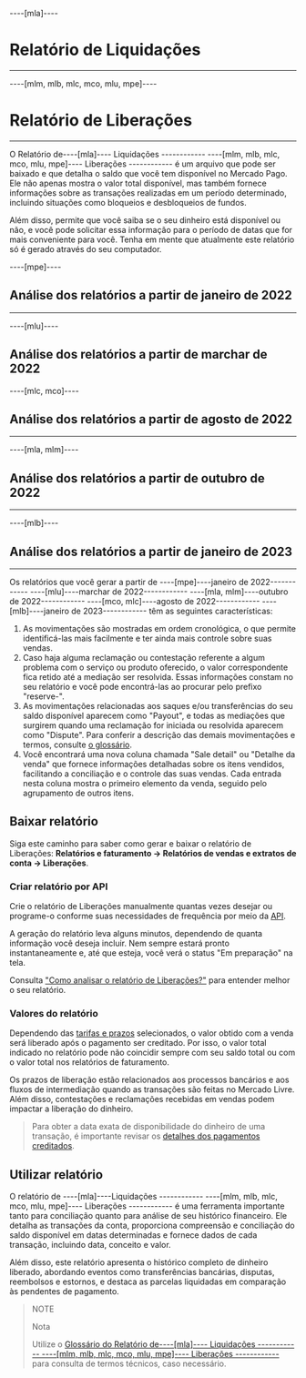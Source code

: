 ----[mla]----
# Relatório de Liquidações
------------

----[mlm, mlb, mlc, mco, mlu, mpe]----
# Relatório de Liberações
------------

O Relatório de----[mla]---- Liquidações ------------ ----[mlm, mlb, mlc, mco, mlu, mpe]---- Liberações ------------ é um arquivo que pode ser baixado e que detalha o saldo que você tem disponível no Mercado Pago. Ele não apenas mostra o valor total disponível, mas também fornece informações sobre as transações realizadas em um período determinado, incluindo situações como bloqueios e desbloqueios de fundos.

Além disso, permite que você saiba se o seu dinheiro está disponível ou não, e você pode solicitar essa informação para o período de datas que for mais conveniente para você. Tenha em mente que atualmente este relatório só é gerado através do seu computador.

----[mpe]----
## Análise dos relatórios a partir de janeiro de 2022
------------
----[mlu]----
## Análise dos relatórios a partir de marchar de 2022
----[mlc, mco]----
## Análise dos relatórios a partir de agosto de 2022
------------
----[mla, mlm]----
## Análise dos relatórios a partir de outubro de 2022
------------
----[mlb]----
## Análise dos relatórios a partir de janeiro de 2023
------------

Os relatórios que você gerar a partir de ----[mpe]----janeiro de 2022------------  ----[mlu]----marchar de 2022------------ ----[mla, mlm]----outubro de 2022------------  ----[mco, mlc]----agosto de 2022------------ ----[mlb]----janeiro de 2023------------ têm as seguintes características: 

1. As movimentações são mostradas em ordem cronológica, o que permite identificá-las mais facilmente e ter ainda mais controle sobre suas vendas.
2. Caso haja alguma reclamação ou contestação referente a algum problema com o serviço ou produto oferecido, o valor correspondente fica retido até a mediação ser resolvida. Essas informações constam no seu relatório e você pode encontrá-las ao procurar pelo prefixo "reserve-".
3. As movimentações relacionadas aos saques e/ou transferências do seu saldo disponível aparecem como "Payout", e todas as mediações que surgirem quando uma reclamação for iniciada ou resolvida aparecem como "Dispute". Para conferir a descrição das demais movimentações e termos, consulte [o glossário](/developers/pt/docs/checkout-pro/additional-content/reports/released-money/report-use).
4. Você encontrará uma nova coluna chamada "Sale detail" ou "Detalhe da venda" que fornece informações detalhadas sobre os itens vendidos, facilitando a conciliação e o controle das suas vendas. Cada entrada nesta coluna mostra o primeiro elemento da venda, seguido pelo agrupamento de outros itens.

## Baixar relatório

Siga este caminho para saber como gerar e baixar o relatório de Liberações:
**Relatórios e faturamento -> Relatórios de vendas e extratos de conta -> Liberações**.

### Criar relatório por API

Crie o relatório de Liberações manualmente quantas vezes desejar ou programe-o conforme suas necessidades de frequência por meio da [API](/developers/pt/docs/checkout-pro/additional-content/reports/released-money/api).

A geração do relatório leva alguns minutos, dependendo de quanta informação você deseja incluir. Nem sempre estará pronto instantaneamente e, até que esteja, você verá o status "Em preparação" na tela.

Consulta ["Como analisar o relatório de Liberações?"](https://www.mercadopago.com.br/ajuda/28771) para entender melhor o seu relatório.

### Valores do relatório

Dependendo das [tarifas e prazos](/settings/release-options) selecionados, o valor obtido com a venda será liberado após o pagamento ser creditado. Por isso, o valor total indicado no relatório pode não coincidir sempre com seu saldo total ou com o valor total nos relatórios de faturamento.

Os prazos de liberação estão relacionados aos processos bancários e aos fluxos de intermediação quando as transações são feitas no Mercado Livre. Além disso, contestações e reclamações recebidas em vendas podem impactar a liberação do dinheiro.

> Para obter a data exata de disponibilidade do dinheiro de uma transação, é importante revisar os [detalhes dos pagamentos creditados](https://www.mercadopago.com.br/activities/balance).

## Utilizar relatório

O relatório de ----[mla]----Liquidações ------------ ----[mlm, mlb, mlc, mco, mlu, mpe]---- Liberações ------------ é uma ferramenta importante tanto para conciliação quanto para análise de seu histórico financeiro. Ele detalha as transações da conta, proporciona compreensão e conciliação do saldo disponível em datas determinadas e fornece dados de cada transação, incluindo data, conceito e valor. 

Além disso, este relatório apresenta o histórico completo de dinheiro liberado, abordando eventos como transferências bancárias, disputas, reembolsos e estornos, e destaca as parcelas liquidadas em comparação às pendentes de pagamento.

> NOTE
>
> Nota
>
> Utilize o [Glossário do Relatório de----[mla]---- Liquidações ------------ ----[mlm, mlb, mlc, mco, mlu, mpe]---- Liberações ------------](https://www.mercadopago.com.br/developers/pt/docs/checkout-pro/additional-content/reports/released-money/report-use) para consulta de termos técnicos, caso necessário.